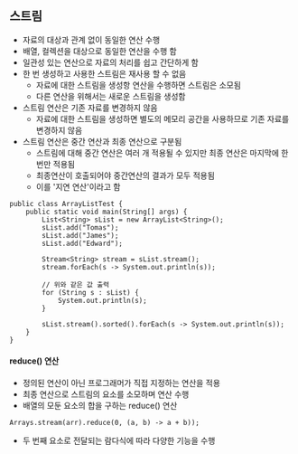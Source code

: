 ## 스트림
 - 자료의 대상과 관계 없이 동일한 연산 수행
  - 배열, 컬렉션을 대상으로 동일한 연산을 수행 함
  - 일관성 있는 연산으로 자료의 처리를 쉽고 간단하게 함
- 한 번 생성하고 사용한 스트림은 재사용 할 수 없음
  - 자료에 대한 스트림을 생성항 연산을 수행하면 스트림은 소모됨
  - 다른 연산을 위해서는 새로운 스트림을 생성함
- 스트림 연산은 기존 자료를 변경하지 않음
  - 자료에 대한 스트림을 생성하면 별도의 메모리 공간을 사용하므로 기존 자료를 변경하지 않음
- 스트림 연산은 중간 연산과 최종 연산으로 구분됨
  - 스트림에 대해 중간 연산은 여러 개 적용될 수 있지만 최종 연산은 마지막에 한 번만 적용됨
  - 최종연산이 호출되어야 중간연산의 결과가 모두 적용됨
  - 이를 '지연 연산'이라고 함

```
public class ArrayListTest {
    public static void main(String[] args) {
        List<String> sList = new ArrayList<String>();
        sList.add("Tomas");
        sList.add("James");
        sList.add("Edward");

        Stream<String> stream = sList.stream();
        stream.forEach(s -> System.out.println(s));

        // 위와 같은 값 출력
        for (String s : sList) {
            System.out.println(s);
        }
        
        sList.stream().sorted().forEach(s -> System.out.println(s));
    }
}

```

#### reduce() 연산
- 정의된 연산이 아닌 프로그래머가 직접 지정하는 연산을 적용
- 최종 연산으로 스트림의 요소를 소모하며 연산 수행
- 배열의 모둔 요소의 합을 구하는 reduce() 연산
```
Arrays.stream(arr).reduce(0, (a, b) -> a + b));
```
- 두 번째 요소로 전달되는 람다식에 따라 다양한 기능을 수행
